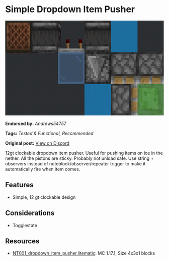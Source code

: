 # Simple Dropdown Item Pusher
<img alt="dropdown_item_pusher.png" src="images/dropdown_item_pusher.png?raw=1" height="300px">

**Endorsed by:** *Andrews54757*

**Tags:** *Tested & Functional, Recommended*

**Original post:** [View on Discord](https://discord.com/channels/1375556143186837695/1388318627815493723)

12gt clockable dropdown item pusher. Useful for pushing items on ice in the nether. All the pistons are sticky. Probably not unload safe. Use string + observers instead of noteblock/observer/repeater trigger to make it automatically fire when item comes.

## Features
- Simple, 12 gt clockable design

## Considerations
- Togglestate

## Resources
- [NT001_dropdown_item_pusher.litematic](attachments/NT001_dropdown_item_pusher.litematic): MC 1.17.1, Size 4x3x1 blocks
